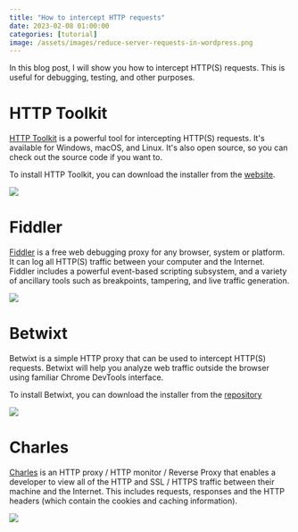 ```yaml
---
title: "How to intercept HTTP requests"
date: 2023-02-08 01:00:00
categories: [tutorial]
image: /assets/images/reduce-server-requests-in-wordpress.png
---
```


In this blog post, I will show you how to intercept HTTP(S) requests. This is useful for debugging, testing, and other purposes.

# HTTP Toolkit

[HTTP Toolkit](https://httptoolkit.tech/) is a powerful tool for intercepting HTTP(S) requests. It's available for Windows, macOS, and Linux. It's also open source, so you can check out the source code if you want to.

To install HTTP Toolkit, you can download the installer from the [website](https://httptoolkit.tech/).

![](https://images.opencollective.com/http-toolkit/2a1666a/background.png)

# Fiddler

[Fiddler](https://www.telerik.com/fiddler) is a free web debugging proxy for any browser, system or platform. It can log all HTTP(S) traffic between your computer and the Internet. Fiddler includes a powerful event-based scripting subsystem, and a variety of ancillary tools such as breakpoints, tampering, and live traffic generation.

![](https://d585tldpucybw.cloudfront.net/sfimages/default-source/productsimages/fiddler/classic.jpg?sfvrsn=1611f3ff_2)

# Betwixt

Betwixt is a simple HTTP proxy that can be used to intercept HTTP(S) requests. Betwixt will help you analyze web traffic outside the browser using familiar Chrome DevTools interface.

To install Betwixt, you can download the installer from the [repository](https://github.com/kdzwinel/betwixt)

![](https://camo.githubusercontent.com/91c4b835ea1200918160cfc75d3dba774472e4eb75e40a6f23f4c0c756a3ab55/687474703a2f2f692e696d6775722e636f6d2f38755777596f632e676966)

# Charles

[Charles](https://www.charlesproxy.com/) is an HTTP proxy / HTTP monitor / Reverse Proxy that enables a developer to view all of the HTTP and SSL / HTTPS traffic between their machine and the Internet. This includes requests, responses and the HTTP headers (which contain the cookies and caching information).

![](https://www.charlesproxy.com/assets/sm/upload/e8/jh/mj/ox/charles-windows.png?k=81ba37843a)
